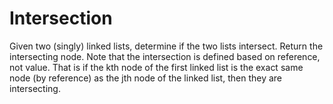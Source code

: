 # Intersection

Given two (singly) linked lists, determine if the two lists intersect. Return the intersecting node. Note that the intersection is defined based on reference, not value. That is if the kth node of the first linked list is the exact same node (by reference) as the jth node of the linked list, then they are intersecting.